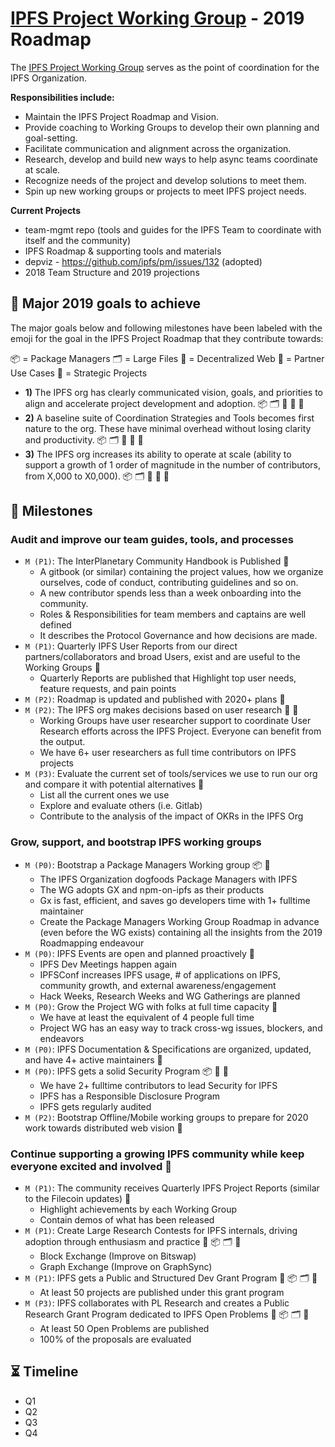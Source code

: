 # [IPFS Project Working Group](https://github.com/ipfs/team-mgmt/blob/master/TEAM_STRUCTURES.md#project) - 2019 Roadmap

The [IPFS Project Working Group](https://github.com/ipfs/team-mgmt/blob/master/TEAM_STRUCTURES.md#project) serves as the point of coordination for the IPFS Organization.

**Responsibilities include:**
- Maintain the IPFS Project Roadmap and Vision.
- Provide coaching to Working Groups to develop their own planning and goal-setting.
- Facilitate communication and alignment across the organization.
- Research, develop and build new ways to help async teams coordinate at scale.
- Recognize needs of the project and develop solutions to meet them.
- Spin up new working groups or projects to meet IPFS project needs.

**Current Projects**
- team-mgmt repo (tools and guides for the IPFS Team to coordinate with itself and the community)
- IPFS Roadmap & supporting tools and materials
- depviz - https://github.com/ipfs/pm/issues/132 (adopted)
- 2018 Team Structure and 2019 projections

## 🚀 Major 2019 goals to achieve

The major goals below and following milestones have been labeled with the emoji for the goal in the IPFS Project Roadmap that they contribute towards:
 
📦 = Package Managers  🗂 = Large Files  🔄 = Decentralized Web  🤝 = Partner Use Cases  🧠 = Strategic Projects

- **1)** The IPFS org has clearly communicated vision, goals, and priorities to align and accelerate project development and adoption. 📦 🗂 🔄 🤝 🧠
- **2)** A baseline suite of Coordination Strategies and Tools becomes first nature to the org. These have minimal overhead without losing clarity and productivity. 📦 🗂 🔄 🤝 🧠
- **3)** The IPFS org increases its ability to operate at scale (ability to support a growth of 1 order of magnitude in the number of contributors, from X,000 to X0,000). 📦 🗂 🔄 🤝 🧠

## 💎 Milestones

### Audit and improve our team guides, tools, and processes

- `M (P1)`: The InterPlanetary Community Handbook is Published 🧠
  - A gitbook (or similar) containing the project values, how we organize ourselves, code of conduct, contributing guidelines and so on. 
  - A new contributor spends less than a week onboarding into the community.
  - Roles & Responsibilities for team members and captains are well defined
  - It describes the Protocol Governance and how decisions are made.
- `M (P1)`: Quarterly IPFS User Reports from our direct partners/collaborators and broad Users, exist and are useful to the Working Groups 🤝
  - Quarterly Reports are published that Highlight top user needs, feature requests, and pain points
- `M (P2)`: Roadmap is updated and published with 2020+ plans 🧠
- `M (P2)`: The IPFS org makes decisions based on user research 🤝 🧠
  - Working Groups have user researcher support to coordinate User Research efforts across the IPFS Project. Everyone can benefit from the output.
  - We have 6+ user researchers as full time contributors on IPFS projects
- `M (P3)`: Evaluate the current set of tools/services we use to run our org and compare it with potential alternatives 🧠
  - List all the current ones we use
  - Explore and evaluate others (i.e. Gitlab)
  - Contribute to the analysis of the impact of OKRs in the IPFS Org

### Grow, support, and bootstrap IPFS working groups

- `M (P0)`: Bootstrap a Package Managers Working group 📦 🧠
  - The IPFS Organization dogfoods Package Managers with IPFS
  - The WG adopts GX and npm-on-ipfs as their products
  - Gx is fast, efficient, and saves go developers time with 1+ fulltime maintainer
  - Create the Package Managers Working Group Roadmap in advance (even before the WG exists) containing all the insights from the 2019 Roadmapping endeavour
- `M (P0)`: IPFS Events are open and planned proactively 🧠
  - IPFS Dev Meetings happen again
  - IPFSConf increases IPFS usage, # of applications on IPFS, community growth, and external awareness/engagement
  - Hack Weeks, Research Weeks and WG Gatherings are planned
- `M (P0)`: Grow the Project WG with folks at full time capacity 🧠
  - We have at least the equivalent of 4 people full time
  - Project WG has an easy way to track cross-wg issues, blockers, and endeavors
- `M (P0)`: IPFS Documentation & Specifications are organized, updated, and have 4+ active maintainers 🧠
- `M (P0)`: IPFS gets a solid Security Program 📦 🤝 🧠
  - We have 2+ fulltime contributors to lead Security for IPFS
  - IPFS has a Responsible Disclosure Program
  - IPFS gets regularly audited
- `M (P2)`: Bootstrap Offline/Mobile working groups to prepare for 2020 work towards distributed web vision 🧠

### Continue supporting a growing IPFS community while keep everyone excited and involved 🧠

- `M (P1)`: The community receives Quarterly IPFS Project Reports (similar to the Filecoin updates) 🤝
  - Highlight achievements by each Working Group
  - Contain demos of what has been released
- `M (P1)`: Create Large Research Contests for IPFS internals, driving adoption through enthusiasm and practice 🧠 📦 🗂 🔄
  - Block Exchange (Improve on Bitswap)
  - Graph Exchange (Improve on GraphSync)
- `M (P1)`: IPFS gets a Public and Structured Dev Grant Program 🧠 📦 🗂 🔄
  - At least 50 projects are published under this grant program
- `M (P3)`: IPFS collaborates with PL Research and creates a Public Research Grant Program dedicated to IPFS Open Problems 🧠 📦 🗂 🔄
  - At least 50 Open Problems are published
  - 100% of the proposals are evaluated 

## ⏳ Timeline

- Q1
- Q2
- Q3
- Q4
